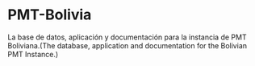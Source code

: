 PMT-Bolivia
===========

La base de datos, aplicación y documentación para la instancia de PMT Boliviana.(The database, application and documentation for the Bolivian PMT Instance.)

